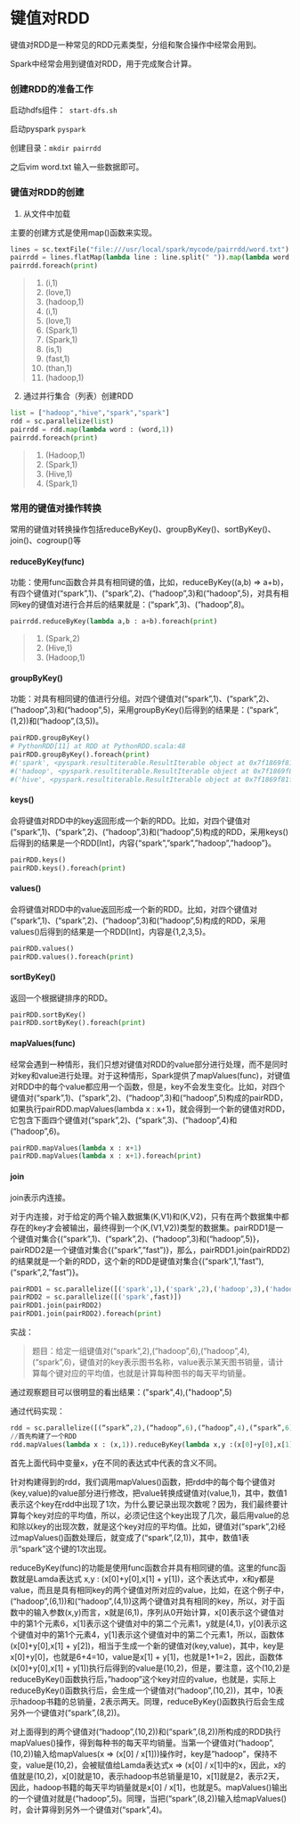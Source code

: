 # 键值对RDD

键值对RDD是一种常见的RDD元素类型，分组和聚合操作中经常会用到。

Spark中经常会用到键值对RDD，用于完成聚合计算。

### 创建RDD的准备工作

启动hdfs组件：``` start-dfs.sh```

启动pyspark  ```pyspark```

创建目录：```mkdir pairrdd```

之后vim word.txt 输入一些数据即可。

### 键值对RDD的创建

1. 从文件中加载

主要的创建方式是使用map()函数来实现。

```python
lines = sc.textFile("file:///usr/local/spark/mycode/pairrdd/word.txt")
pairrdd = lines.flatMap(lambda line : line.split(" ")).map(lambda word :(word,1))
pairrdd.foreach(print)
```

>1. (i,1)
>2. (love,1)
>3. (hadoop,1)
>4. (i,1)
>5. (love,1)
>6. (Spark,1)
>7. (Spark,1)
>8. (is,1)
>9. (fast,1)
>10. (than,1)
>11. (hadoop,1)

2. 通过并行集合（列表）创建RDD

```python
list = ["hadoop","hive","spark","spark"]
rdd = sc.parallelize(list)
pairrdd = rdd.map(lambda word : (word,1))
pairrdd.foreach(print)
```

>1. (Hadoop,1)
>2. (Spark,1)
>3. (Hive,1)
>4. (Spark,1)

### 常用的键值对操作转换

常用的键值对转换操作包括reduceByKey()、groupByKey()、sortByKey()、join()、cogroup()等

#### reduceByKey(func)

功能：使用func函数合并具有相同键的值，比如，reduceByKey((a,b) => a+b)，有四个键值对(“spark”,1)、(“spark”,2)、(“hadoop”,3)和(“hadoop”,5)，对具有相同key的键值对进行合并后的结果就是：(“spark”,3)、(“hadoop”,8)。

```python
pairrdd.reduceByKey(lambda a,b : a+b).foreach(print)
```

>1. (Spark,2)
>2. (Hive,1)
>3. (Hadoop,1)

#### groupByKey()

功能：对具有相同键的值进行分组。对四个键值对(“spark”,1)、(“spark”,2)、(“hadoop”,3)和(“hadoop”,5)，采用groupByKey()后得到的结果是：(“spark”,(1,2))和(“hadoop”,(3,5))。

```python
pairRDD.groupByKey()
# PythonRDD[11] at RDD at PythonRDD.scala:48
pairRDD.groupByKey().foreach(print)
#('spark', <pyspark.resultiterable.ResultIterable object at 0x7f1869f81f60>)
#('hadoop', <pyspark.resultiterable.ResultIterable object at 0x7f1869f81f60>)
#('hive', <pyspark.resultiterable.ResultIterable object at 0x7f1869f81f60>)
```

#### keys()

会将键值对RDD中的key返回形成一个新的RDD。比如，对四个键值对(“spark”,1)、(“spark”,2)、(“hadoop”,3)和(“hadoop”,5)构成的RDD，采用keys()后得到的结果是一个RDD[Int]，内容{“spark”,”spark”,”hadoop”,”hadoop”}。

```python
pairRDD.keys()
pairRDD.keys().foreach(print)
```

#### values()

会将键值对RDD中的value返回形成一个新的RDD。比如，对四个键值对(“spark”,1)、(“spark”,2)、(“hadoop”,3)和(“hadoop”,5)构成的RDD，采用values()后得到的结果是一个RDD[Int]，内容是{1,2,3,5}。

```python
pairRDD.values()
pairRDD.values().foreach(print)
```

#### sortByKey()

返回一个根据键排序的RDD。

```python
pairRDD.sortByKey()
pairRDD.sortByKey().foreach(print)
```

#### mapValues(func)	

经常会遇到一种情形，我们只想对键值对RDD的value部分进行处理，而不是同时对key和value进行处理。对于这种情形，Spark提供了mapValues(func)，对键值对RDD中的每个value都应用一个函数，但是，key不会发生变化。比如，对四个键值对(“spark”,1)、(“spark”,2)、(“hadoop”,3)和(“hadoop”,5)构成的pairRDD，如果执行pairRDD.mapValues(lambda x : x+1)，就会得到一个新的键值对RDD，它包含下面四个键值对(“spark”,2)、(“spark”,3)、(“hadoop”,4)和(“hadoop”,6)。

```python
pairRDD.mapValues(lambda x : x+1)
pairRDD.mapValues(lambda x : x+1).foreach(print)
```

#### join

join表示内连接。

对于内连接，对于给定的两个输入数据集(K,V1)和(K,V2)，只有在两个数据集中都存在的key才会被输出，最终得到一个(K,(V1,V2))类型的数据集。pairRDD1是一个键值对集合{(“spark”,1)、(“spark”,2)、(“hadoop”,3)和(“hadoop”,5)}，pairRDD2是一个键值对集合{(“spark”,”fast”)}，那么，pairRDD1.join(pairRDD2)的结果就是一个新的RDD，这个新的RDD是键值对集合{(“spark”,1,”fast”),(“spark”,2,”fast”)}。

```python
pairRDD1 = sc.parallelize([('spark',1),('spark',2),('hadoop',3),('hadoop',5)])
pairRDD2 = sc.parallelize([('spark',fast)])
pairRDD1.join(pairRDD2)
pairRDD1.join(pairRDD2).foreach(print)
```

实战：

> 题目：给定一组键值对(“spark”,2),(“hadoop”,6),(“hadoop”,4),(“spark”,6)，键值对的key表示图书名称，value表示某天图书销量，请计算每个键对应的平均值，也就是计算每种图书的每天平均销量。

通过观察题目可以很明显的看出结果：("spark",4),("hadoop",5)

通过代码实现：

```python
rdd = sc.parallelize([(“spark”,2),(“hadoop”,6),(“hadoop”,4),(“spark”,6)])
//首先构建了一个RDD
rdd.mapValues(lambda x : (x,1)).reduceByKey(lambda x,y :(x[0]+y[0],x[1]+y[1])).mapValues(lambda x:(x[0]/x[1])).collect()
```

首先上面代码中变量x，y在不同的表达式中代表的含义不同。

针对构建得到的rdd，我们调用mapValues()函数，把rdd中的每个每个键值对(key,value)的value部分进行修改，把value转换成键值对(value,1)，其中，数值1表示这个key在rdd中出现了1次，为什么要记录出现次数呢？因为，我们最终要计算每个key对应的平均值，所以，必须记住这个key出现了几次，最后用value的总和除以key的出现次数，就是这个key对应的平均值。比如，键值对(“spark”,2)经过mapValues()函数处理后，就变成了(“spark”,(2,1))，其中，数值1表示“spark”这个键的1次出现。

reduceByKey(func)的功能是使用func函数合并具有相同键的值。这里的func函数就是Lamda表达式 x,y : (x[0]+y[0],x[1] + y[1])，这个表达式中，x和y都是value，而且是具有相同key的两个键值对所对应的value，比如，在这个例子中， (“hadoop”,(6,1))和(“hadoop”,(4,1))这两个键值对具有相同的key，所以，对于函数中的输入参数(x,y)而言，x就是(6,1)，序列从0开始计算，x[0]表示这个键值对中的第1个元素6，x[1]表示这个键值对中的第二个元素1，y就是(4,1)，y[0]表示这个键值对中的第1个元素4，y[1]表示这个键值对中的第二个元素1，所以，函数体(x[0]+y[0],x[1] + y[2])，相当于生成一个新的键值对(key,value)，其中，key是x[0]+y[0]，也就是6+4=10，value是x[1] + y[1]，也就是1+1=2，因此，函数体(x[0]+y[0],x[1] + y[1])执行后得到的value是(10,2)，但是，要注意，这个(10,2)是reduceByKey()函数执行后，”hadoop”这个key对应的value，也就是，实际上reduceByKey()函数执行后，会生成一个键值对(“hadoop”,(10,2))，其中，10表示hadoop书籍的总销量，2表示两天。同理，reduceByKey()函数执行后会生成另外一个键值对(“spark”,(8,2))。

对上面得到的两个键值对(“hadoop”,(10,2))和(“spark”,(8,2))所构成的RDD执行mapValues()操作，得到每种书的每天平均销量。当第一个键值对(“hadoop”,(10,2))输入给mapValues(x => (x[0] / x[1]))操作时，key是”hadoop”，保持不变，value是(10,2)，会被赋值给Lamda表达式x => (x[0] / x[1]中的x，因此，x的值就是(10,2)，x[0]就是10，表示hadoop书总销量是10，x[1]就是2，表示2天，因此，hadoop书籍的每天平均销量就是x[0] / x[1]，也就是5。mapValues()输出的一个键值对就是(“hadoop”,5)。同理，当把(“spark”,(8,2))输入给mapValues()时，会计算得到另外一个键值对(“spark”,4)。